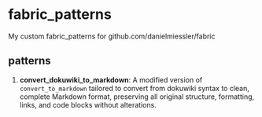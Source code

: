 # fabric_patterns
My custom fabric_patterns for github.com/danielmiessler/fabric

## patterns

1. **convert_dokuwiki_to_markdown**: A modified version of `convert_to_markdown` tailored to convert from dokuwiki syntax to clean, complete Markdown format, preserving all original structure, formatting, links, and code blocks without alterations.
